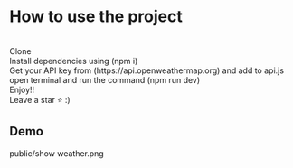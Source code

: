 <h1>How to use the project </h1>  <br/>
Clone <br/>
Install dependencies using (npm i) <br/>
Get your API key from (https://api.openweathermap.org) and add to api.js <br/>
open terminal and run the command (npm run dev) <br/>
Enjoy!! <br/>
Leave a star ⭐ :)

<h2>Demo</h2>
public/show weather.png

